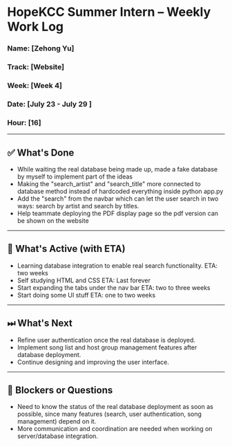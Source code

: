 # HopeKCC Summer Intern – Weekly Work Log

### Name: [Zehong Yu]
### Track: [Website]
### Week: [Week 4]
### Date: [July 23 - July 29 ]
### Hour: [16]

---

## ✅ What's Done
- While waiting the real database being made up, made a fake database by myself to implement part of the ideas
- Making the "search_artist" and "search_title" more connected to database method instead of hardcoded everything inside python app.py
- Add the "search" from the navbar which can let the user search in two ways: search by artist and search by titles.
- Help teammate deploying the PDF display page so the pdf version can be shown  on the website

---

## 🔄 What's Active (with ETA)
- Learning database integration to enable real search functionality.                ETA: two weeks
- Self studying HTML and CSS                                                        ETA: Last forever
- Start expanding the tabs under the nav bar                                        ETA: two to three weeks
- Start doing some UI stuff                                                         ETA: one to two weeks

---

## ⏭ What's Next
- Refine user authentication once the real database is deployed.
- Implement song list and host group management features after database deployment.
- Continue designing and improving the user interface.

---

## 🛑 Blockers or Questions
- Need to know the status of the real database deployment as soon as possible, since many features (search, user authentication, song management) depend on it.
- More communication and coordination are needed when working on server/database integration.
  
